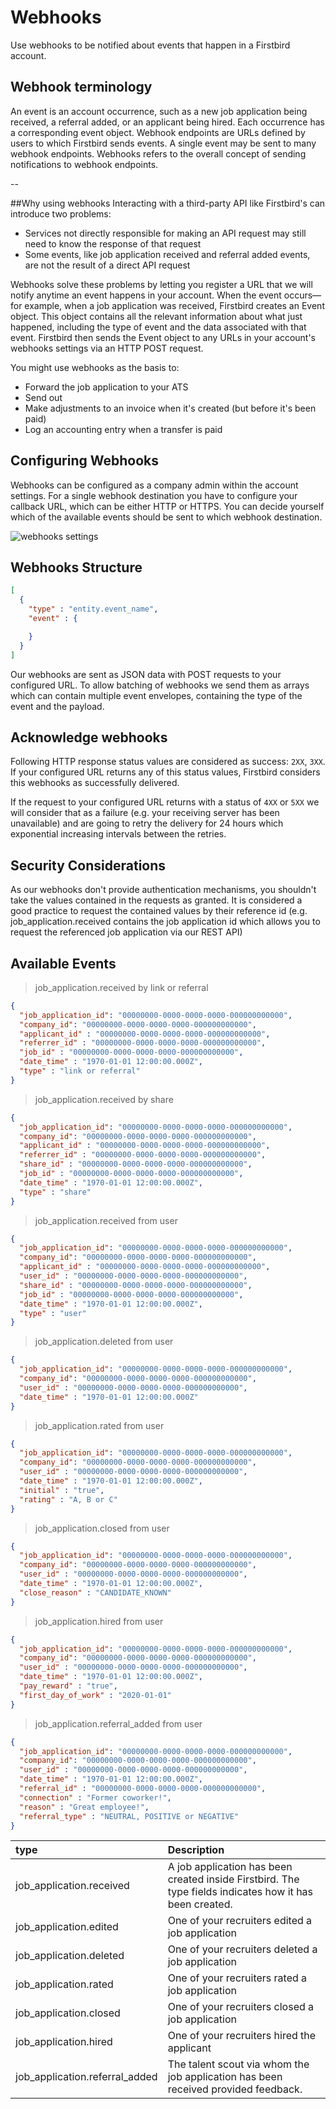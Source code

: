 # Webhooks
Use webhooks to be notified about events that happen in a Firstbird account.


## Webhook terminology
An event is an account occurrence, such as a new job application being received, a referral added, or an applicant being hired. Each occurrence has a corresponding event object.
Webhook endpoints are URLs defined by users to which Firstbird sends events. A single event may be sent to many webhook endpoints.
Webhooks refers to the overall concept of sending notifications to webhook endpoints.

--

##Why using webhooks
Interacting with a third-party API like Firstbird's can introduce two problems:
* Services not directly responsible for making an API request may still need to know the response of that request
* Some events, like job application received and referral added events, are not the result of a direct API request

Webhooks solve these problems by letting you register a URL that we will notify anytime an event happens in your account. 
When the event occurs—for example, when a job application was received, Firstbird creates an Event object. This object contains all the relevant information about what just happened, including the type of event and the data associated with that event. Firstbird then sends the Event object to any URLs in your account's webhooks settings via an HTTP POST request. 

You might use webhooks as the basis to:
* Forward the job application to your ATS
* Send out 
* Make adjustments to an invoice when it's created (but before it's been paid)
* Log an accounting entry when a transfer is paid

## Configuring Webhooks
Webhooks can be configured as a company admin within the account settings. For a single webhook destination you have to configure your callback URL, which can be either HTTP or HTTPS.
You can decide yourself which of the available events should be sent to which webhook destination.

![webhooks settings](images/webhooks_screenshot.png)

## Webhooks Structure

```json
[
  {
    "type" : "entity.event_name",
    "event" : {

    }
  }
]
```

Our webhooks are sent as JSON data with POST requests to your configured URL. To allow batching of webhooks we send them as arrays which can
contain multiple event envelopes, containing the type of the event and the payload.

## Acknowledge webhooks

Following HTTP response status values are considered as success: `2XX`, `3XX`. If your configured URL returns any of this status values, Firstbird considers this
webhooks as successfully delivered.

If the request to your configured URL returns with a status of `4XX` or `5XX` we will consider that as a failure (e.g. your receiving server has been unavailable) and
are going to retry the delivery for 24 hours which exponential increasing intervals between the retries.

## Security Considerations
As our webhooks don't provide authentication mechanisms, you shouldn't take the values contained in the requests as granted. It is
considered a good practice to request the contained values by their reference id (e.g. job_application.received contains the job application id
which allows you to request the referenced job application via our REST API)

## Available Events

> job_application.received by link or referral

```json
{
  "job_application_id": "00000000-0000-0000-0000-000000000000",
  "company_id": "00000000-0000-0000-0000-000000000000",
  "applicant_id" : "00000000-0000-0000-0000-000000000000",
  "referrer_id" : "00000000-0000-0000-0000-000000000000",
  "job_id" : "00000000-0000-0000-0000-000000000000",
  "date_time" : "1970-01-01 12:00:00.000Z",
  "type" : "link or referral"
}
```

> job_application.received by share

```json
{
  "job_application_id": "00000000-0000-0000-0000-000000000000",
  "company_id": "00000000-0000-0000-0000-000000000000",
  "applicant_id" : "00000000-0000-0000-0000-000000000000",
  "referrer_id" : "00000000-0000-0000-0000-000000000000",
  "share_id" : "00000000-0000-0000-0000-000000000000",
  "job_id" : "00000000-0000-0000-0000-000000000000",
  "date_time" : "1970-01-01 12:00:00.000Z",
  "type" : "share"
}
```

> job_application.received from user

```json
{
  "job_application_id": "00000000-0000-0000-0000-000000000000",
  "company_id": "00000000-0000-0000-0000-000000000000",
  "applicant_id" : "00000000-0000-0000-0000-000000000000",
  "user_id" : "00000000-0000-0000-0000-000000000000",
  "share_id" : "00000000-0000-0000-0000-000000000000",
  "job_id" : "00000000-0000-0000-0000-000000000000",
  "date_time" : "1970-01-01 12:00:00.000Z",
  "type" : "user"
}
```

> job_application.deleted from user

```json
{
  "job_application_id": "00000000-0000-0000-0000-000000000000",
  "company_id": "00000000-0000-0000-0000-000000000000",
  "user_id" : "00000000-0000-0000-0000-000000000000",
  "date_time" : "1970-01-01 12:00:00.000Z"
}
```

> job_application.rated from user

```json
{
  "job_application_id": "00000000-0000-0000-0000-000000000000",
  "company_id": "00000000-0000-0000-0000-000000000000",
  "user_id" : "00000000-0000-0000-0000-000000000000",
  "date_time" : "1970-01-01 12:00:00.000Z",
  "initial" : "true",
  "rating" : "A, B or C"
}
```

> job_application.closed from user

```json
{
  "job_application_id": "00000000-0000-0000-0000-000000000000",
  "company_id": "00000000-0000-0000-0000-000000000000",
  "user_id" : "00000000-0000-0000-0000-000000000000",
  "date_time" : "1970-01-01 12:00:00.000Z",
  "close_reason" : "CANDIDATE_KNOWN"
}
```

> job_application.hired from user

```json
{
  "job_application_id": "00000000-0000-0000-0000-000000000000",
  "company_id": "00000000-0000-0000-0000-000000000000",
  "user_id" : "00000000-0000-0000-0000-000000000000",
  "date_time" : "1970-01-01 12:00:00.000Z",
  "pay_reward" : "true",
  "first_day_of_work" : "2020-01-01"
}
```

> job_application.referral_added from user

```json
{
  "job_application_id": "00000000-0000-0000-0000-000000000000",
  "company_id": "00000000-0000-0000-0000-000000000000",
  "user_id" : "00000000-0000-0000-0000-000000000000",
  "date_time" : "1970-01-01 12:00:00.000Z",
  "referral_id" : "00000000-0000-0000-0000-000000000000",
  "connection" : "Former coworker!",
  "reason" : "Great employee!",
  "referral_type" : "NEUTRAL, POSITIVE or NEGATIVE"
}
```

| type                           | Description                                                                                             |
|:-------------------------------|:--------------------------------------------------------------------------------------------------------|
| job_application.received       | A job application has been created inside Firstbird. The type fields indicates how it has been created. |
| job_application.edited         | One of your recruiters edited a job application                                                         |
| job_application.deleted        | One of your recruiters deleted a job application                                                        |
| job_application.rated          | One of your recruiters rated a job application                                                          |
| job_application.closed         | One of your recruiters closed a job application                                                         |
| job_application.hired          | One of your recruiters hired the applicant                                                              |
| job_application.referral_added | The talent scout via whom the job application has been received provided feedback.                      |
